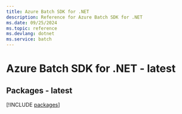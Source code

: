 ```yaml
---
title: Azure Batch SDK for .NET
description: Reference for Azure Batch SDK for .NET
ms.date: 09/25/2024
ms.topic: reference
ms.devlang: dotnet
ms.service: batch
---
```

# Azure Batch SDK for .NET - latest
## Packages - latest
[!INCLUDE [packages](batch-index.md)]